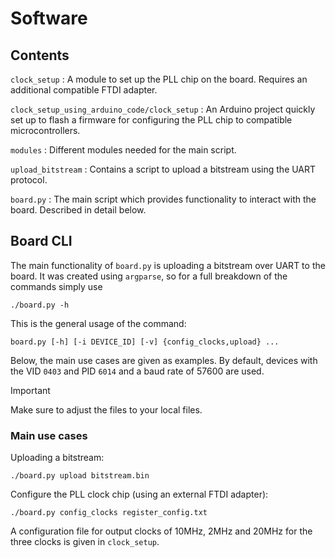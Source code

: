 # Software

## Contents

`clock_setup` : A module to set up the PLL chip on the board. Requires an
additional compatible FTDI adapter.

`clock_setup_using_arduino_code/clock_setup` : An Arduino project quickly set
up to flash a firmware for configuring the PLL chip to compatible microcontrollers. 

`modules` : Different modules needed for the main script.

`upload_bitstream` : Contains a script to upload a bitstream
using the UART protocol.

`board.py` : The main script which provides functionality to interact with the
board. Described in detail below.

## Board CLI

The main functionality of `board.py` is uploading a bitstream over UART to the
board. It was created using `argparse`, so for a full breakdown of the commands
simply use

```console
./board.py -h
```

This is the general usage of the command:

```console
board.py [-h] [-i DEVICE_ID] [-v] {config_clocks,upload} ...
```

Below, the main use cases are given as examples. By default, devices with the VID
`0403` and PID `6014` and a baud rate of 57600 are used.

> [!IMPORTANT]
> Make sure to adjust the files to your local files.


### Main use cases

Uploading a bitstream:

```console
./board.py upload bitstream.bin
```

Configure the PLL clock chip (using an external FTDI adapter):
```console
./board.py config_clocks register_config.txt
```

A configuration file for output clocks of 10MHz, 2MHz and 20MHz for the three
clocks is given in `clock_setup`.






